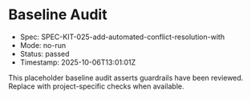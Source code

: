 # Baseline Audit

- Spec: SPEC-KIT-025-add-automated-conflict-resolution-with
- Mode: no-run
- Status: passed
- Timestamp: 2025-10-06T13:01:01Z

This placeholder baseline audit asserts guardrails have been reviewed. Replace with project-specific checks when available.
